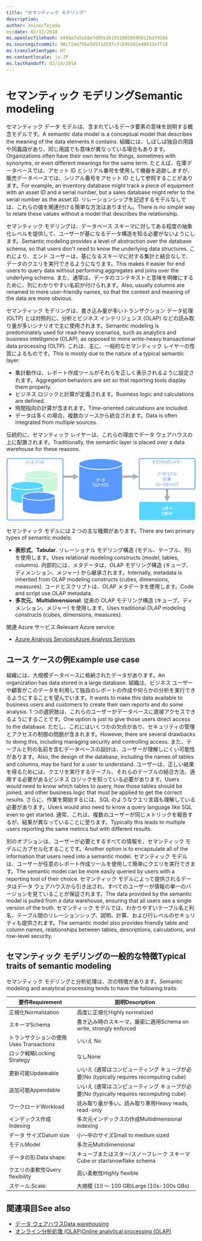```yaml
---
title: "セマンティック モデリング"
description: 
author: zoinerTejada
ms:date: 02/12/2018
ms.openlocfilehash: e989a7a5a58e7d05e261931005069bb12bd79186
ms.sourcegitcommit: 90cf2de795e50571d597cfcb9b302e48933e7f18
ms.translationtype: HT
ms.contentlocale: ja-JP
ms.lasthandoff: 02/14/2018
---
```

# <a name="semantic-modeling"></a><span data-ttu-id="537de-102">セマンティック モデリング</span><span class="sxs-lookup"><span data-stu-id="537de-102">Semantic modeling</span></span>

<span data-ttu-id="537de-103">セマンティック データ モデルは、含まれているデータ要素の意味を説明する概念モデルです。</span><span class="sxs-lookup"><span data-stu-id="537de-103">A semantic data model is a conceptual model that describes the meaning of the data elements it contains.</span></span> <span data-ttu-id="537de-104">組織には、しばしば独自の用語や同義語があり、同じ用語でも意味が異なっている場合もあります。</span><span class="sxs-lookup"><span data-stu-id="537de-104">Organizations often have their own terms for things, sometimes with synonyms, or even different meanings for the same term.</span></span> <span data-ttu-id="537de-105">たとえば、在庫データベースでは、アセット ID とシリアル番号を使用して機器を追跡しますが、販売データベースでは、シリアル番号をアセット ID として参照することがあります。</span><span class="sxs-lookup"><span data-stu-id="537de-105">For example, an inventory database might track a piece of equipment with an asset ID and a serial number, but a sales database might refer to the serial number as the asset ID.</span></span> <span data-ttu-id="537de-106">リレーションシップを記述するモデルなしでは、これらの値を関連付ける簡単な方法はありません。</span><span class="sxs-lookup"><span data-stu-id="537de-106">There is no simple way to relate these values without a model that describes the relationship.</span></span> 

<span data-ttu-id="537de-107">セマンティック モデリングは、データベース スキーマに対してある程度の抽象化レベルを提供して、ユーザーが基になるデータ構造を知る必要がないようにします。</span><span class="sxs-lookup"><span data-stu-id="537de-107">Semantic modeling provides a level of abstraction over the database schema, so that users don't need to know the underlying data structures.</span></span> <span data-ttu-id="537de-108">これにより、エンド ユーザーは、基になるスキーマに対する集計と結合なしで、データのクエリを実行できるようになります。</span><span class="sxs-lookup"><span data-stu-id="537de-108">This makes it easier for end users to query data without performing aggregates and joins over the underlying schema.</span></span> <span data-ttu-id="537de-109">また、通常は、データのコンテキストと意味を明確にするために、列にわかりやすい名前が付けられます。</span><span class="sxs-lookup"><span data-stu-id="537de-109">Also, usually columns are renamed to more user-friendly names, so that the context and meaning of the data are more obvious.</span></span>

<span data-ttu-id="537de-110">セマンティック モデリングは、書き込み量が多いトランザクション データ処理 (OLTP) とは対照的に、分析とビジネス インテリジェンス (OLAP) などの読み取り量が多いシナリオで主に使用されます。</span><span class="sxs-lookup"><span data-stu-id="537de-110">Semantic modeling is predominately used for read-heavy scenarios, such as analytics and business intelligence (OLAP), as opposed to more write-heavy transactional data processing (OLTP).</span></span> <span data-ttu-id="537de-111">これは、主に、一般的なセマンティック レイヤーの性質によるものです。</span><span class="sxs-lookup"><span data-stu-id="537de-111">This is mostly due to the nature of a typical semantic layer:</span></span>

- <span data-ttu-id="537de-112">集計動作は、レポート作成ツールがそれらを正しく表示されるように設定されます。</span><span class="sxs-lookup"><span data-stu-id="537de-112">Aggregation behaviors are set so that reporting tools display them properly.</span></span>
- <span data-ttu-id="537de-113">ビジネス ロジックと計算が定義されます。</span><span class="sxs-lookup"><span data-stu-id="537de-113">Business logic and calculations are defined.</span></span>
- <span data-ttu-id="537de-114">時間指向の計算が含まれます。</span><span class="sxs-lookup"><span data-stu-id="537de-114">Time-oriented calculations are included.</span></span>
- <span data-ttu-id="537de-115">データは多くの場合、複数のソースから統合されます。</span><span class="sxs-lookup"><span data-stu-id="537de-115">Data is often integrated from multiple sources.</span></span> 

<span data-ttu-id="537de-116">伝統的に、セマンティック レイヤーは、これらの理由でデータ ウェアハウスの上に配置されます。</span><span class="sxs-lookup"><span data-stu-id="537de-116">Traditionally, the semantic layer is placed over a data warehouse for these reasons.</span></span>

![データ ウェアハウスとレポート作成ツールの間のセマンティック レイヤーのサンプル図](./images/semantic-modeling.png)

<span data-ttu-id="537de-118">セマンティック モデルには 2 つの主な種類があります。</span><span class="sxs-lookup"><span data-stu-id="537de-118">There are two primary types of semantic models:</span></span>

* <span data-ttu-id="537de-119">**表形式**。</span><span class="sxs-lookup"><span data-stu-id="537de-119">**Tabular**.</span></span> <span data-ttu-id="537de-120">リレーショナル モデリング構造 (モデル、テーブル、列) を使用します。</span><span class="sxs-lookup"><span data-stu-id="537de-120">Uses relational modeling constructs (model, tables, columns).</span></span> <span data-ttu-id="537de-121">内部的には、メタデータは、OLAP モデリング構造 (キューブ、ディメンション、メジャー) から継承されます。</span><span class="sxs-lookup"><span data-stu-id="537de-121">Internally, metadata is inherited from OLAP modeling constructs (cubes, dimensions, measures).</span></span> <span data-ttu-id="537de-122">コードとスクリプトは、OLAP メタデータを使用します。</span><span class="sxs-lookup"><span data-stu-id="537de-122">Code and script use OLAP metadata.</span></span>
* <span data-ttu-id="537de-123">**多次元**。</span><span class="sxs-lookup"><span data-stu-id="537de-123">**Multidimensional**.</span></span> <span data-ttu-id="537de-124">従来の OLAP モデリング構造 (キューブ、ディメンション、メジャー) を使用します。</span><span class="sxs-lookup"><span data-stu-id="537de-124">Uses traditional OLAP modeling constructs (cubes, dimensions, measures).</span></span>

<span data-ttu-id="537de-125">関連 Azure サービス:</span><span class="sxs-lookup"><span data-stu-id="537de-125">Relevant Azure service:</span></span>
- [<span data-ttu-id="537de-126">Azure Analysis Services</span><span class="sxs-lookup"><span data-stu-id="537de-126">Azure Analysis Services</span></span>](https://azure.microsoft.com/services/analysis-services/)

## <a name="example-use-case"></a><span data-ttu-id="537de-127">ユース ケースの例</span><span class="sxs-lookup"><span data-stu-id="537de-127">Example use case</span></span>

<span data-ttu-id="537de-128">組織には、大規模データベースに格納されたデータがあります。</span><span class="sxs-lookup"><span data-stu-id="537de-128">An organization has data stored in a large database.</span></span> <span data-ttu-id="537de-129">組織は、ビジネス ユーザーや顧客がこのデータを利用して独自のレポートの作成や何らかの分析を実行できるようにすることを望んでいます。</span><span class="sxs-lookup"><span data-stu-id="537de-129">It wants to make this data available to business users and customers to create their own reports and do some analysis.</span></span> <span data-ttu-id="537de-130">1 つの選択肢は、これらのユーザーがデータベースに直接アクセスできるようにすることです。</span><span class="sxs-lookup"><span data-stu-id="537de-130">One option is just to give those users direct access to the database.</span></span> <span data-ttu-id="537de-131">ただし、これにはいくつかの欠点があり、セキュリティの管理とアクセスの制御の問題が含まれます。</span><span class="sxs-lookup"><span data-stu-id="537de-131">However, there are several drawbacks to doing this, including managing security and controlling access.</span></span> <span data-ttu-id="537de-132">また、テーブルと列の名前を含むデータベースの設計は、ユーザーが理解しにくい可能性があります。</span><span class="sxs-lookup"><span data-stu-id="537de-132">Also, the design of the database, including the names of tables and columns, may be hard for a user to understand.</span></span> <span data-ttu-id="537de-133">ユーザーは、正しい結果を得るためには、クエリを実行するテーブル、それらのテーブルの結合方法、適用する必要があるビジネス ロジックを知っている必要があります。</span><span class="sxs-lookup"><span data-stu-id="537de-133">Users would need to know which tables to query, how those tables should be joined, and other business logic that must be applied to get the correct results.</span></span> <span data-ttu-id="537de-134">さらに、作業を開始するには、SQL のようなクエリ言語も理解している必要があります。</span><span class="sxs-lookup"><span data-stu-id="537de-134">Users would also need to know a query language like SQL even to get started.</span></span> <span data-ttu-id="537de-135">通常、これは、複数のユーザーが同じメトリックを報告するが、結果が異なっていることに至ります。</span><span class="sxs-lookup"><span data-stu-id="537de-135">Typically this leads to multiple users reporting the same metrics but with different results.</span></span>

<span data-ttu-id="537de-136">別のオプションは、ユーザーが必要とするすべての情報を、セマンティック モデルにカプセル化することです。</span><span class="sxs-lookup"><span data-stu-id="537de-136">Another option is to encapsulate all of the information that users need into a semantic model.</span></span> <span data-ttu-id="537de-137">セマンティック モデルは、ユーザーが任意のレポート作成ツールを使用して簡単にクエリを実行できます。</span><span class="sxs-lookup"><span data-stu-id="537de-137">The semantic model can be more easily queried by users with a reporting tool of their choice.</span></span> <span data-ttu-id="537de-138">セマンティック モデルによって提供されるデータはデータ ウェアハウスから引き出され、すべてのユーザーが情報の単一のバージョンを見ていることが保証されます。</span><span class="sxs-lookup"><span data-stu-id="537de-138">The data provided by the semantic model is pulled from a data warehouse, ensuring that all users see a single version of the truth.</span></span> <span data-ttu-id="537de-139">セマンティック モデルでは、わかりやすいテーブル名と列名、テーブル間のリレーションシップ、説明、計算、および行レベルのセキュリティも提供されます。</span><span class="sxs-lookup"><span data-stu-id="537de-139">The semantic model also provides friendly table and column names, relationships between tables, descriptions, calculations, and row-level security.</span></span>

## <a name="typical-traits-of-semantic-modeling"></a><span data-ttu-id="537de-140">セマンティック モデリングの一般的な特徴</span><span class="sxs-lookup"><span data-stu-id="537de-140">Typical traits of semantic modeling</span></span>

<span data-ttu-id="537de-141">セマンティック モデリングと分析処理は、次の特徴があります。</span><span class="sxs-lookup"><span data-stu-id="537de-141">Semantic modeling and analytical processing tends to have the following traits:</span></span>

| <span data-ttu-id="537de-142">要件</span><span class="sxs-lookup"><span data-stu-id="537de-142">Requirement</span></span> | <span data-ttu-id="537de-143">説明</span><span class="sxs-lookup"><span data-stu-id="537de-143">Description</span></span> |
| --- | --- |
| <span data-ttu-id="537de-144">正規化</span><span class="sxs-lookup"><span data-stu-id="537de-144">Normalization</span></span> | <span data-ttu-id="537de-145">高度に正規化</span><span class="sxs-lookup"><span data-stu-id="537de-145">Highly normalized</span></span> |
| <span data-ttu-id="537de-146">スキーマ</span><span class="sxs-lookup"><span data-stu-id="537de-146">Schema</span></span> | <span data-ttu-id="537de-147">書き込み時のスキーマ。厳密に適用</span><span class="sxs-lookup"><span data-stu-id="537de-147">Schema on write, strongly enforced</span></span>|
| <span data-ttu-id="537de-148">トランザクションの使用</span><span class="sxs-lookup"><span data-stu-id="537de-148">Uses Transactions</span></span> | <span data-ttu-id="537de-149">いいえ </span><span class="sxs-lookup"><span data-stu-id="537de-149">No</span></span> |
| <span data-ttu-id="537de-150">ロック戦略</span><span class="sxs-lookup"><span data-stu-id="537de-150">Locking Strategy</span></span> | <span data-ttu-id="537de-151">なし</span><span class="sxs-lookup"><span data-stu-id="537de-151">None</span></span> |
| <span data-ttu-id="537de-152">更新可能</span><span class="sxs-lookup"><span data-stu-id="537de-152">Updateable</span></span> | <span data-ttu-id="537de-153">いいえ (通常はコンピューティング キューブが必要)</span><span class="sxs-lookup"><span data-stu-id="537de-153">No (typically requires recomputing cube)</span></span> |
| <span data-ttu-id="537de-154">追加可能</span><span class="sxs-lookup"><span data-stu-id="537de-154">Appendable</span></span> | <span data-ttu-id="537de-155">いいえ (通常はコンピューティング キューブが必要)</span><span class="sxs-lookup"><span data-stu-id="537de-155">No (typically requires recomputing cube)</span></span> |
| <span data-ttu-id="537de-156">ワークロード</span><span class="sxs-lookup"><span data-stu-id="537de-156">Workload</span></span> | <span data-ttu-id="537de-157">読み取り量が多い。読み取り専用</span><span class="sxs-lookup"><span data-stu-id="537de-157">Heavy reads, read-only</span></span> |
| <span data-ttu-id="537de-158">インデックス作成</span><span class="sxs-lookup"><span data-stu-id="537de-158">Indexing</span></span> | <span data-ttu-id="537de-159">多次元インデックスの作成</span><span class="sxs-lookup"><span data-stu-id="537de-159">Multidimensional indexing</span></span> |
| <span data-ttu-id="537de-160">データ サイズ</span><span class="sxs-lookup"><span data-stu-id="537de-160">Datum size</span></span> | <span data-ttu-id="537de-161">小～中のサイズ</span><span class="sxs-lookup"><span data-stu-id="537de-161">Small to medium sized</span></span> |
| <span data-ttu-id="537de-162">モデル</span><span class="sxs-lookup"><span data-stu-id="537de-162">Model</span></span> | <span data-ttu-id="537de-163">多次元</span><span class="sxs-lookup"><span data-stu-id="537de-163">Multidimensional</span></span> |
| <span data-ttu-id="537de-164">データの形:</span><span class="sxs-lookup"><span data-stu-id="537de-164">Data shape:</span></span>| <span data-ttu-id="537de-165">キューブまたはスター/スノーフレーク スキーマ</span><span class="sxs-lookup"><span data-stu-id="537de-165">Cube or star/snowflake schema</span></span> |
| <span data-ttu-id="537de-166">クエリの柔軟性</span><span class="sxs-lookup"><span data-stu-id="537de-166">Query flexibility</span></span> | <span data-ttu-id="537de-167">高い柔軟性</span><span class="sxs-lookup"><span data-stu-id="537de-167">Highly flexible</span></span> |
| <span data-ttu-id="537de-168">スケール:</span><span class="sxs-lookup"><span data-stu-id="537de-168">Scale:</span></span> | <span data-ttu-id="537de-169">大規模 (10 ～ 100 GB)</span><span class="sxs-lookup"><span data-stu-id="537de-169">Large (10s-100s GBs)</span></span> |

## <a name="see-also"></a><span data-ttu-id="537de-170">関連項目</span><span class="sxs-lookup"><span data-stu-id="537de-170">See also</span></span>

- [<span data-ttu-id="537de-171">データ ウェアハウス</span><span class="sxs-lookup"><span data-stu-id="537de-171">Data warehousing</span></span>](../scenarios/data-warehousing.md)
- [<span data-ttu-id="537de-172">オンライン分析処理 (OLAP)</span><span class="sxs-lookup"><span data-stu-id="537de-172">Online analytical processing (OLAP)</span></span>](../scenarios/online-analytical-processing.md)
